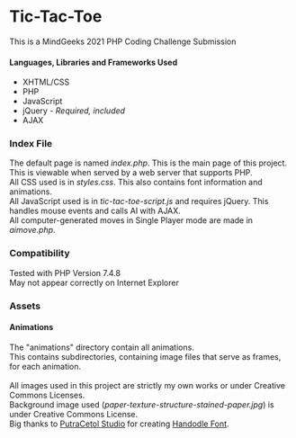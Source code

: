 # Tic-Tac-Toe
This is a MindGeeks 2021 PHP Coding Challenge Submission

#### Languages, Libraries and Frameworks Used
* XHTML/CSS
* PHP
* JavaScript
* jQuery - *Required, included*
* AJAX


### Index File
The default page is named *index.php*. This is the main page of this project.<br>
This is viewable when served by a web server that supports PHP.<br>
All CSS used is in *styles.css*. This also contains font information and animations.<br>
All JavaScript used is in *tic-tac-toe-script.js* and requires jQuery. This handles mouse events and calls AI with AJAX.<br>
All computer-generated moves in Single Player mode are made in *aimove.php*.

### Compatibility
Tested with PHP Version 7.4.8<br>
May not appear correctly on Internet Explorer

### Assets
#### Animations
The "animations" directory contain all animations.<br>
This contains subdirectories, containing image files that serve as frames, for each animation.<br>
<br>
All images used in this project are strictly my own works or under Creative Commons Licenses.<br>
Background image used (*paper-texture-structure-stained-paper.jpg*) is under Creative Commons License.<br>
Big thanks to <a href="https://putracetol.com/" target="_blank">PutraCetol Studio</a> for creating <a href="https://www.dafont.com/handodle.font" target="_blank">Handodle Font</a>.
